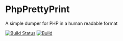 # PhpPrettyPrint
A simple dumper for PHP in a human readable format


[![Build Status](https://travis-ci.org/JunkyPic/php-pretty-print.png)](https://travis-ci.org/JunkyPic/php-pretty-print)
[![Build](https://travis-ci.org/JunkyPic/php-pretty-print.svg?branch=master)](https://travis-ci.org/JunkyPic/php-pretty-print)
